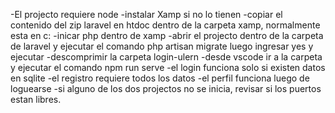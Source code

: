 -El projecto requiere node
-instalar Xamp si no lo tienen
-copiar el contenido del zip laravel en htdoc dentro de la carpeta xamp, normalmente esta en c:
-inicar php dentro de xamp
-abrir el projecto dentro de la carpeta de laravel y ejecutar el comando php artisan migrate luego ingresar yes y ejecutar
-descomprimir la carpeta login-ulern
-desde vscode ir a la carpeta y ejecutar el comando npm run serve
-el login funciona solo si existen datos en sqlite
-el registro requiere todos los datos
-el perfil funciona luego de loguearse
-si alguno de los dos projectos no se inicia, revisar si los puertos estan libres.
